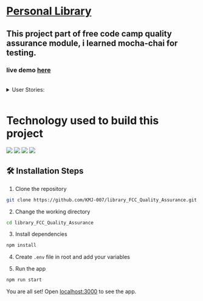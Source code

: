 # [Personal Library](https://www.freecodecamp.org/learn/quality-assurance/quality-assurance-projects/personal-library)






## This project part of free code camp quality assurance module, i learned mocha-chai for testing.  
### live demo [here](https://libraryFCCQualityAssurance.karanmj.repl.co)
  
 
 <br>
 <details>
    <summary>User Stories:</summary>

1. You can send a POST request to /api/books with title as part of the form data to add a book. The returned response will be an object with the title and a unique _id as keys. If title is not included in the request, the returned response should be the string missing required field title.

2. You can send a GET request to /api/books and receive a JSON response representing all the books. The JSON response will be an array of objects with each object (book) containing title, _id, and commentcount properties.

3. You can send a GET request to /api/books/{_id} to retrieve a single object of a book containing the properties title, _id, and a comments array (empty array if no comments present). If no book is found, return the string no book exists.

4. You can send a POST request containing comment as the form body data to /api/books/{_id} to add a comment to a book. The returned response will be the books object similar to GET /api/books/{_id} request in an earlier test. If comment is not included in the request, return the string missing required field comment. If no book is found, return the string no book exists.

5. You can send a DELETE request to /api/books/{_id} to delete a book from the collection. The returned response will be the string delete successful if successful. If no book is found, return the string no book exists.

6. You can send a DELETE request to /api/books to delete all books in the database. The returned response will be the string 'complete delete successful if successful.

7. All 10 functional tests required are complete and passing.
</details>
 <br>

# Technology used to build this project

![](https://img.shields.io/badge/JavaScript-F7DF1E?style=for-the-badge&logo=javascript&logoColor=black)
![](https://img.shields.io/badge/Node.js-43853D?style=for-the-badge&logo=node.js&logoColor=white)
![](https://img.shields.io/badge/Express.js-404D59?style=for-the-badge)
![](https://img.shields.io/badge/MongoDB-4EA94B?style=for-the-badge&logo=mongodb&logoColor=white)



## 🛠️ Installation Steps

1. Clone the repository

```bash
git clone https://github.com/KMJ-007/library_FCC_Quality_Assurance.git
```

2. Change the working directory

```bash
cd library_FCC_Quality_Assurance
```

3. Install dependencies

```bash
npm install
```

4. Create `.env` file in root and add your variables

5. Run the app

```bash
npm run start
```

You are all set! Open [localhost:3000](http://localhost:3000/) to see the app.


